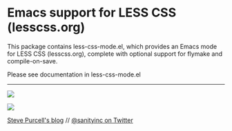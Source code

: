 Emacs support for LESS CSS (lesscss.org)
========================================

This package contains less-css-mode.el, which provides an Emacs mode
for LESS CSS (lesscss.org), complete with optional support for flymake
and compile-on-save.

Please see documentation in less-css-mode.el

<hr>

[![](http://api.coderwall.com/purcell/endorsecount.png)](http://coderwall.com/purcell)

[![](http://www.linkedin.com/img/webpromo/btn_liprofile_blue_80x15.png)](http://uk.linkedin.com/in/stevepurcell)

[Steve Purcell's blog](http://www.sanityinc.com/) // [@sanityinc on Twitter](https://twitter.com/sanityinc)
